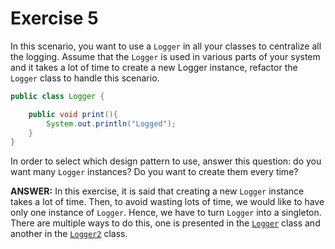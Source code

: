 # Exercise 5
In this scenario, you want to use a `Logger` in all your classes to centralize all the logging. Assume that the `Logger` is used in various parts of your system and it takes a lot of time to create a new Logger instance, refactor the `Logger` class to handle this scenario.

```java
public class Logger {

    public void print(){
        System.out.println("Logged");
    }
}
``` 

In order to select which design pattern to use, answer this question: do you want many `Logger` instances? Do you want to create them every time?

**ANSWER:** In this exercise, it is said that creating a new `Logger` instance takes a lot of time. Then, to avoid wasting lots of time, we would like to have only one instance of `Logger`. Hence, we have to turn `Logger` into a singleton. There are multiple ways to do this, one is presented in the [`Logger`](src/main/java/ex5/Logger.java) class and another in the [`Logger2`](src/main/java/ex5/Logger2.java) class.